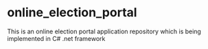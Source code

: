 # online_election_portal
This is an online election portal application repository which is being implemented in C# .net framework
